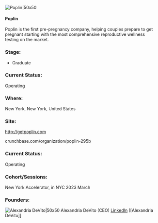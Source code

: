 

![Poplin|50x50](http://apimg.techstars.com/sf/accounts/logo/Logo_b8531ba60a2d55a1ce9929494.png)

#### Poplin
Poplin is the first pre-pregnancy company, helping couples prepare to get pregnant starting with the most comprehensive reproductive wellness testing on the market.

### Stage: 
 - Graduate 

### Current Status: 
Operating

### Where:
New York, New York, United States

### Site:
http://getpoplin.com



crunchbase.com/organization/poplin-295b

### Current Status: 
Operating

### Cohort/Sessions: 
New York Accelerator, in NYC 2023 March

### Founders: 

![Alexandria DeVito|50x50]() Alexandria DeVito (CEO) [LinkedIn](https://linkedin.com/in/alexandria-devito-3381553) [[Alexandria DeVito]]


